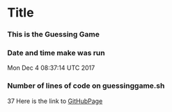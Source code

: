 # Title
### This is the Guessing Game
### Date and time make was run
Mon Dec  4 08:37:14 UTC 2017
### Number of lines of code on guessinggame.sh
37
Here is the link to [GitHubPage](https://ikaikamute1.github.io/my-unixworkbenchproject-repo/)
